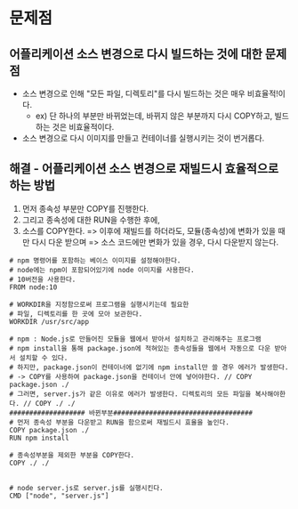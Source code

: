 # 문제점
## 어플리케이션 소스 변경으로 다시 빌드하는 것에 대한 문제점
- 소스 변경으로 인해 "모든 파일, 디렉토리"를 다시 빌드하는 것은 매우 비효율적!이다.
  - ex) 단 하나의 부분만 바뀌었는데, 바뀌지 않은 부분까지 다시 COPY하고, 빌드하는 것은 비효율적이다.
- 소스 변경으로 다시 이미지를 만들고 컨테이너를 실행시키는 것이 번거롭다.

## 해결 - 어플리케이션 소스 변경으로 재빌드시 효율적으로 하는 방법
1. 먼저 종속성 부분만 COPY를 진행한다.
2. 그리고 종속성에 대한 RUN을 수행한 후에,
3. 소스를 COPY한다.
=> 이후에 재빌드를 하더라도, 모듈(종속성)에 변화가 있을 때만 다시 다운 받으며
=> 소스 코드에만 변화가 있을 경우, 다시 다운받지 않는다.


```docker
# npm 명령어를 포함하는 베이스 이미지를 설정해야한다.
# node에는 npm이 포함되어있기에 node 이미지를 사용한다.
# 10버전을 사용한다.
FROM node:10

# WORKDIR을 지정함으로써 프로그램을 실행시키는데 필요한
# 파일, 디렉토리를 한 곳에 모아 보관한다.
WORKDIR /usr/src/app

# npm : Node.js로 만들어진 모듈을 웹에서 받아서 설치하고 관리해주는 프로그램
# npm install을 통해 package.json에 적혀있는 종속성들을 웹에서 자동으로 다운 받아서 설치할 수 있다.
# 하지만, package.json이 컨테이너에 없기에 npm install만 쓸 경우 에러가 발생한다. 
# -> COPY를 사용하여 package.json을 컨테이너 안에 넣어야한다. // COPY package.json ./
# 그러면, server.js가 같은 이유로 에러가 발생한다. 디렉토리의 모든 파일을 복사해야한다. // COPY ./ ./
################### 바뀐부분###################################
# 먼저 종속성 부분을 다운받고 RUN을 함으로써 재빌드시 효율을 높인다.
COPY package.json ./
RUN npm install

# 종속성부분을 제외한 부분을 COPY한다.
COPY ./ ./


# node server.js로 server.js를 실행시킨다.
CMD ["node", "server.js"]
```